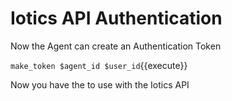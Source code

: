# Iotics API Authentication

Now the Agent can create an Authentication Token

`make_token $agent_id $user_id`{{execute}}

Now you have the to use with the Iotics API

